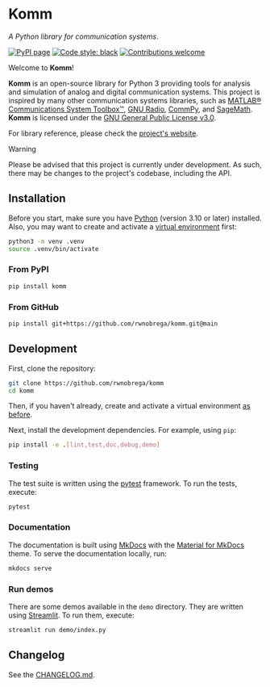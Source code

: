 # Komm

_A Python library for communication systems_.

[![PyPI page](https://badge.fury.io/py/komm.svg)](https://pypi.org/project/komm/)
[![Code style: black](https://img.shields.io/badge/code%20style-black-000000.svg)](https://github.com/psf/black/)
[![Contributions welcome](https://img.shields.io/badge/contributions-welcome-brightgreen.svg)](https://github.com/rwnobrega/komm/issues)

Welcome to **Komm**!

<!--intro-start-->

**Komm** is an open-source library for Python 3 providing tools for analysis and simulation of analog and digital communication systems. This project is inspired by many other communication systems libraries, such as [MATLAB® Communications System Toolbox™](https://www.mathworks.com/help/comm/), [GNU Radio](https://gnuradio.org/), [CommPy](http://veeresht.info/CommPy/), and [SageMath](https://www.sagemath.org/). **Komm** is licensed under the [GNU General Public License v3.0](https://www.gnu.org/licenses/gpl-3.0.en.html).

<!--intro-end-->

For library reference, please check the [project's website](https://komm.dev/).

<!--notes-start-->

> [!WARNING]
> Please be advised that this project is currently under development. As such, there may be changes to the project's codebase, including the API.

<!--notes-end-->

## Installation

Before you start, make sure you have [Python](https://www.python.org/) (version 3.10 or later) installed. Also, you may want to create and activate a [virtual environment](https://docs.python.org/3/library/venv.html) first:

```bash
python3 -m venv .venv
source .venv/bin/activate
```

### From PyPI

```bash
pip install komm
```

### From GitHub

```bash
pip install git+https://github.com/rwnobrega/komm.git@main
```

## Development

First, clone the repository:

```bash
git clone https://github.com/rwnobrega/komm
cd komm
```

Then, if you haven't already, create and activate a virtual environment [as before](#installation).

Next, install the development dependencies. For example, using `pip`:

```bash
pip install -e .[lint,test,doc,debug,demo]
```

### Testing

The test suite is written using the [pytest](https://docs.pytest.org/) framework. To run the tests, execute:

```bash
pytest
```

### Documentation

The documentation is built using [MkDocs](https://www.mkdocs.org/) with the [Material for MkDocs](https://squidfunk.github.io/mkdocs-material/) theme. To serve the documentation locally, run:

```bash
mkdocs serve
```

### Run demos

There are some demos available in the `demo` directory. They are written using [Streamlit](https://streamlit.io/). To run them, execute:

```bash
streamlit run demo/index.py
```

## Changelog

See the [CHANGELOG.md](CHANGELOG.md).

